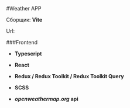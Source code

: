 #Weather APP

Сборщик: **Vite**

Url: 

###Frontend
- **Typescript**
- **React**
- **Redux / Redux Toolkit / Redux Toolkit Query**
- **SCSS**


- ***openweathermap.org* api**